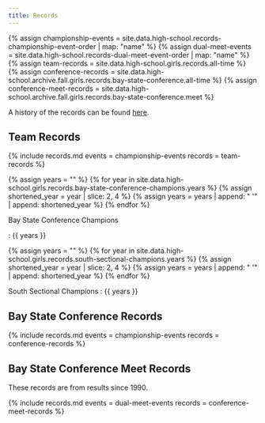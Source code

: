 ```yaml
---
title: Records
---
```


{% assign championship-events = site.data.high-school.records-championship-event-order | map: "name" %}
{% assign dual-meet-events = site.data.high-school.records-dual-meet-event-order | map: "name" %}
{% assign team-records = site.data.high-school.girls.records.all-time %}
{% assign conference-records = site.data.high-school.archive.fall.girls.records.bay-state-conference.all-time %}
{% assign conference-meet-records = site.data.high-school.archive.fall.girls.records.bay-state-conference.meet %}

A history of the records can be found [here](/high-school/girls/general-information/team-records/history).

## Team Records

{% include records.md
  events = championship-events
  records = team-records %}

{% assign years = "" %}
{% for year in site.data.high-school.girls.records.bay-state-conference-champions.years %}
  {% assign shortened_year = year | slice: 2, 4 %}
  {% assign years = years | append: " '" | append: shortened_year %}
{% endfor %}

Bay State Conference Champions

: {{ years }}

{% assign years = "" %}
{% for year in site.data.high-school.girls.records.south-sectional-champions.years %}
  {% assign shortened_year = year | slice: 2, 4 %}
  {% assign years = years | append: " '" | append: shortened_year %}
{% endfor %}

South Sectional Champions
: {{ years }}

## Bay State Conference Records

{% include records.md
  events = championship-events
  records = conference-records %}

## Bay State Conference Meet Records

These records are from results since 1990.

{% include records.md
  events = dual-meet-events
  records = conference-meet-records %}
